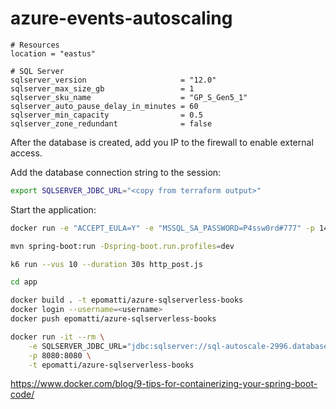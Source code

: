 # azure-events-autoscaling


```hcl
# Resources
location = "eastus"

# SQL Server
sqlserver_version                     = "12.0"
sqlserver_max_size_gb                 = 1
sqlserver_sku_name                    = "GP_S_Gen5_1"
sqlserver_auto_pause_delay_in_minutes = 60
sqlserver_min_capacity                = 0.5
sqlserver_zone_redundant              = false
```

After the database is created, add you IP to the firewall to enable external access.

Add the database connection string to the session:

```sh
export SQLSERVER_JDBC_URL="<copy from terraform output>"
```

Start the application:

```sh
docker run -e "ACCEPT_EULA=Y" -e "MSSQL_SA_PASSWORD=P4ssw0rd#777" -p 1433:1433 -d mcr.microsoft.com/mssql/server:2022-latest

mvn spring-boot:run -Dspring-boot.run.profiles=dev
```


```sh
k6 run --vus 10 --duration 30s http_post.js
```

```sh
cd app

docker build . -t epomatti/azure-sqlserverless-books
docker login --username=<username>
docker push epomatti/azure-sqlserverless-books
```



```sh
docker run -it --rm \
    -e SQLSERVER_JDBC_URL="jdbc:sqlserver://sql-autoscale-2996.database.windows.net:1433;database=sqldb-autoscale-2996;user=dbadmin@sql-autoscale-2996;password=P4ssw0rd#777;encrypt=true;trustServerCertificate=false;hostNameInCertificate=*.database.windows.net;loginTimeout=30;" \
    -p 8080:8080 \
    -t epomatti/azure-sqlserverless-books
```


https://www.docker.com/blog/9-tips-for-containerizing-your-spring-boot-code/